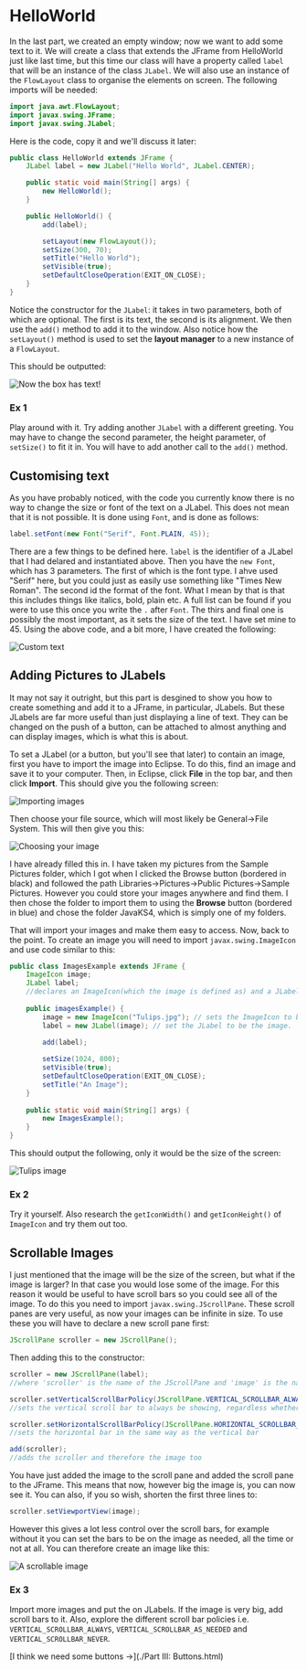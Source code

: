 HelloWorld
===

In the last part, we created an empty window; now we want to add some text to it. We will create a class that extends the JFrame from HelloWorld just like last time, but this time our class will have a property called `label` that will be an instance of the class `JLabel`. We will also use an instance of the `FlowLayout` class to organise the elements on screen. The following imports will be needed:

```java
import java.awt.FlowLayout;
import javax.swing.JFrame;
import javax.swing.JLabel;
```

Here is the code, copy it and we'll discuss it later:

```java
public class HelloWorld extends JFrame {
    JLabel label = new JLabel("Hello World", JLabel.CENTER);

    public static void main(String[] args) {
        new HelloWorld();
    }

    public HelloWorld() {
        add(label);

        setLayout(new FlowLayout());
	    setSize(300, 70);
	    setTitle("Hello World");
	    setVisible(true);
	    setDefaultCloseOperation(EXIT_ON_CLOSE);
	}
}
```

Notice the constructor for the `JLabel`: it takes in two parameters, both of which are optional. The first is its text, the second is its alignment. We then use the `add()` method to add it to the window. Also notice how the `setLayout()` method is used to set the **layout manager** to a new instance of a `FlowLayout`. 

This should be outputted:

![Now the box has text!](../../Images/Chapter-IV/HelloWorld/Hello_World.png)

### Ex 1
Play around with it. Try adding another `JLabel` with a different greeting. You may have to change the second parameter, the height parameter, of `setSize()` to fit it in. You will have to add another call to the `add()` method.

## Customising text
As you have probably noticed, with the code you currently know there is no way to change the size or font of the text on a JLabel. This does not mean that it is not possible. It is done using `Font`, and is done as follows:

```java
label.setFont(new Font("Serif", Font.PLAIN, 45));
```

There are a few things to be defined here. `label` is the identifier of a JLabel that I had delared and instantiated above. Then you have the `new Font`, which has 3 parameters. The first of which is the font type. I ahve used "Serif" here, but you could just as easily use something like "Times New Roman". The second id the format of the font. What I mean by that is that this includes things like italics, bold, plain etc. A full list can be found if you were to use this once you write the `.` after `Font`. The thirs and final one is possibly the most important, as it sets the size of the text. I have set mine to 45. Using the above code, and a bit more, I have created the following:

![Custom text](../../Images/Chapter-IV/HelloWorld/custom_text.png)

## Adding Pictures to JLabels
It may not say it outright, but this part is desgined to show you how to create something and add it to a JFrame, in particular, JLabels. But these JLabels are far more useful than just displaying a line of text. They can be changed on the push of a button, can be attached to almost anything and can display images, which is what this is about.

To set a JLabel (or a button, but you'll see that later) to contain an image, first you have to import the image into Eclipse. To do this, find an image and save it to your computer. Then, in Eclipse, click **File** in the top bar, and then click **Import**. This should give you the following screen:

![Importing images](../../Images/Chapter-IV/HelloWorld/imports.png)

Then choose your file source, which will most likely be General->File System. This will then give you this:

![Choosing your image](../../Images/Chapter-IV/HelloWorld/imports2.png)

I have already filled this in. I have taken my pictures from the Sample Pictures folder, which I got when I clicked the Browse button (bordered in black) and followed the path Libraries->Pictures->Public Pictures->Sample Pictures. However you could store your images anywhere and find them. I then chose the folder to import them to using the **Browse** button (bordered in blue) and chose the folder JavaKS4, which is simply one of my folders.

That will import your images and make them easy to access. Now, back to the point. To create an image you will need to import `javax.swing.ImageIcon` and use code similar to this:

```java
public class ImagesExample extends JFrame {
	ImageIcon image;
	JLabel label;
	//declares an ImageIcon(which the image is defined as) and a JLabel.
	
	public imagesExample() {
		image = new ImageIcon("Tulips.jpg"); // sets the ImageIcon to be Tulips.jpg
		label = new JLabel(image); // set the JLabel to be the image.
		
		add(label);

		setSize(1024, 800);
		setVisible(true);
		setDefaultCloseOperation(EXIT_ON_CLOSE);
		setTitle("An Image");
	}
	
	public static void main(String[] args) {
		new ImagesExample();
	}
}
```

This should output the following, only it would be the size of the screen:

![Tulips image](../../Images/Chapter-IV/HelloWorld/Tulips.png)

### Ex 2
Try it yourself. Also research the `getIconWidth()` and `getIconHeight()` of `ImageIcon` and try them out too.

## Scrollable Images
I just mentioned that the image will be the size of the screen, but what if the image is larger? In that case you would lose some of the image. For this reason it would be useful to have scroll bars so you could see all of the image. To do this you need to import `javax.swing.JScrollPane`. These scroll panes are very useful, as now your images can be infinite in size. To use these you will have to declare a new scroll pane first:

```java
JScrollPane scroller = new JScrollPane();
```

Then adding this to the constructor:

```java
scroller = new JScrollPane(label);
//where 'scroller' is the name of the JScrollPane and 'image' is the name of the JLabel with an image on it

scroller.setVerticalScrollBarPolicy(JScrollPane.VERTICAL_SCROLLBAR_ALWAYS);
//sets the vertical scroll bar to always be showing, regardless whether or not it is in use

scroller.setHorizontalScrollBarPolicy(JScrollPane.HORIZONTAL_SCROLLBAR_ALWAYS);
//sets the horizontal bar in the same way as the vertical bar 

add(scroller);
//adds the scroller and therefore the image too
```

You have just added the image to the scroll pane and added the scroll pane to the JFrame. This means that now, however big the image is, you can now see it. You can also, if you so wish, shorten the first three lines to: 

```java
scroller.setViewportView(image);
```

However this gives a lot less control over the scroll bars, for example without it you can set the bars to be on the image as needed, all the time or not at all. You can therefore create an image like this:

![A scrollable image](../../Images/Chapter-IV/HelloWorld/scroll-images.png)

### Ex 3
Import more images and put the on JLabels. If the image is very big, add scroll bars to it. Also, explore the different scroll bar policies i.e. `VERTICAL_SCROLLBAR_ALWAYS`, `VERTICAL_SCROLLBAR_AS_NEEDED` and `VERTICAL_SCROLLBAR_NEVER`.

[I think we need some buttons &rarr;](./Part III: Buttons.html)

